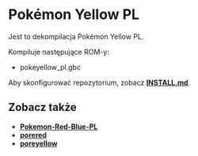 # Pokémon Yellow PL

Jest to dekompilacja Pokémon Yellow PL.

Kompiluje następujące ROM-y:

- pokeyellow_pl.gbc

Aby skonfigurować repozytorium, zobacz [**INSTALL.md**](INSTALL.md).


## Zobacz także

- [**Pokemon-Red-Blue-PL**][pokered-pl]
- [**porered**][pret-red]
- [**poreyellow**][pret-yellow]

[pokered-pl]: https://github.com/VoxarPL/Pokemon-Red-Blue-PL
[pret-red]: https://github.com/pret/pokered
[pret-yellow]: https://github.com/pret/pokeyellow
